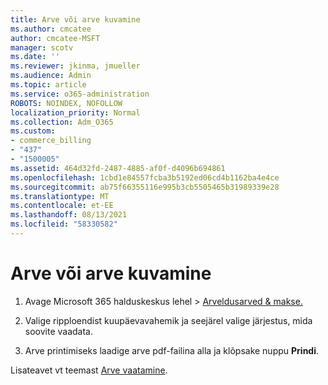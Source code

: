 ```yaml
---
title: Arve või arve kuvamine
ms.author: cmcatee
author: cmcatee-MSFT
manager: scotv
ms.date: ''
ms.reviewer: jkinma, jmueller
ms.audience: Admin
ms.topic: article
ms.service: o365-administration
ROBOTS: NOINDEX, NOFOLLOW
localization_priority: Normal
ms.collection: Adm_O365
ms.custom:
- commerce_billing
- "437"
- "1500005"
ms.assetid: 464d32fd-2487-4885-af0f-d4096b694861
ms.openlocfilehash: 1cbd1e84557fcba3b5192ed06cd4b1162ba4e4ce
ms.sourcegitcommit: ab75f66355116e995b3cb5505465b31989339e28
ms.translationtype: MT
ms.contentlocale: et-EE
ms.lasthandoff: 08/13/2021
ms.locfileid: "58330582"
---
```

# <a name="view-my-bill-or-invoice"></a>Arve või arve kuvamine

1. Avage Microsoft 365 halduskeskus lehel  \> [Arveldusarved & makse.](https://go.microsoft.com/fwlink/p/?linkid=848039)

2. Valige ripploendist kuupäevavahemik ja seejärel valige järjestus, mida soovite vaadata.

3. Arve printimiseks laadige arve pdf-failina alla ja klõpsake nuppu **Prindi**.

Lisateavet vt teemast [Arve vaatamine](https://docs.microsoft.com/microsoft-365/commerce/billing-and-payments/view-your-bill-or-invoice).
